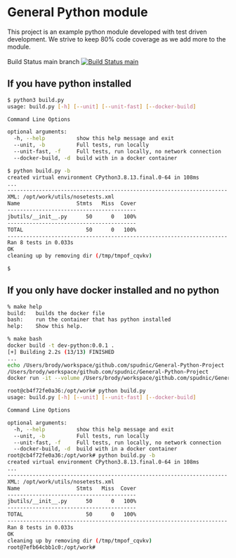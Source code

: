 # General Python module
This project is an example python module developed with test driven development. We strive to keep 80% code coverage as we add more to the module.
<BR><BR> Build Status main branch [![Build Status main](https://github.com/spudnic/General-Python-Project/actions/workflows/main.yml/badge.svg?branch=main)](https://github.com/spudnic/General-Python-Project/actions/workflows/main.yml)

## If you have python installed

```bash
$ python3 build.py 
usage: build.py [-h] [--unit] [--unit-fast] [--docker-build]

Command Line Options

optional arguments:
  -h, --help          show this help message and exit
  --unit, -b          Full tests, run locally
  --unit-fast, -f     Full tests, run locally, no network connection
  --docker-build, -d  build with in a docker container

$ python build.py -b
created virtual environment CPython3.8.13.final.0-64 in 108ms
...
----------------------------------------------------------------------
XML: /opt/work/utils/nosetests.xml
Name                  Stmts   Miss  Cover
-----------------------------------------
jbutils/__init__.py      50      0   100%
-----------------------------------------
TOTAL                    50      0   100%
----------------------------------------------------------------------
Ran 8 tests in 0.033s
OK
cleaning up by removing dir (/tmp/tmpof_cqvkv)

$ 
```

## If you only have docker installed and no python

```bash
% make help
build:   builds the docker file
bash:    run the container that has python installed
help:    Show this help.

% make bash
docker build -t dev-python:0.0.1 .
[+] Building 2.2s (13/13) FINISHED  
...                                                                                                                                                                            
echo /Users/brody/workspace/github.com/spudnic/General-Python-Project
/Users/brody/workspace/github.com/spudnic/General-Python-Project
docker run -it --volume /Users/brody/workspace/github.com/spudnic/General-Python-Project:/opt/git dev-python:0.0.1  /bin/bash

root@cb4f72fe0a36:/opt/work# python build.py 
usage: build.py [-h] [--unit] [--unit-fast] [--docker-build]

Command Line Options

optional arguments:
  -h, --help          show this help message and exit
  --unit, -b          Full tests, run locally
  --unit-fast, -f     Full tests, run locally, no network connection
  --docker-build, -d  build with in a docker container
root@cb4f72fe0a36:/opt/work# python build.py -b
created virtual environment CPython3.8.13.final.0-64 in 108ms
...
----------------------------------------------------------------------
XML: /opt/work/utils/nosetests.xml
Name                  Stmts   Miss  Cover
-----------------------------------------
jbutils/__init__.py      50      0   100%
-----------------------------------------
TOTAL                    50      0   100%
----------------------------------------------------------------------
Ran 8 tests in 0.033s
OK
cleaning up by removing dir (/tmp/tmpof_cqvkv)
root@7efb64cbb1c0:/opt/work# 
```

